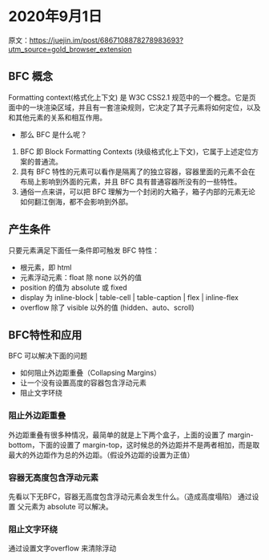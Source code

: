# 2020年9月1日
原文：https://juejin.im/post/6867108878278983693?utm_source=gold_browser_extension
## BFC 概念
Formatting context(格式化上下文) 是 W3C CSS2.1 规范中的一个概念。它是页面中的一块渲染区域，并且有一套渲染规则，它决定了其子元素将如何定位，以及和其他元素的关系和相互作用。
- 那么 BFC 是什么呢？
1. BFC 即 Block Formatting Contexts (块级格式化上下文)，它属于上述定位方案的普通流。
2. 具有 BFC 特性的元素可以看作是隔离了的独立容器，容器里面的元素不会在布局上影响到外面的元素，并且 BFC 具有普通容器所没有的一些特性。
3. 通俗一点来讲，可以把 BFC 理解为一个封闭的大箱子，箱子内部的元素无论如何翻江倒海，都不会影响到外部。

## 产生条件
只要元素满足下面任一条件即可触发 BFC 特性：
- 根元素，即 html
- 元素浮动元素：float 除 none 以外的值
- position 的值为 absolute 或 fixed
- display 为 inline-block | table-cell | table-caption | flex | inline-flex
- overflow 除了 visible 以外的值 (hidden、auto、scroll)

## BFC特性和应用
BFC 可以解决下面的问题

- 如何阻止外边距重叠（Collapsing Margins）
- 让一个没有设置高度的容器包含浮动元素
- 阻止文字环绕


### 阻止外边距重叠
外边距重叠有很多种情况，最简单的就是上下两个盒子，上面的设置了 margin-bottom，下面的设置了 margin-top，这时候总的外边距并不是两者相加，而是取最大的外边距作为总的外边距。（假设外边距的设置为正值）

### 容器无高度包含浮动元素

先看以下无BFC，容器无高度包含浮动元素会发生什么。（造成高度塌陷） 通过设置 父元素为 absolute 可以解决。

### 阻止文字环绕
通过设置文字overflow 来清除浮动

